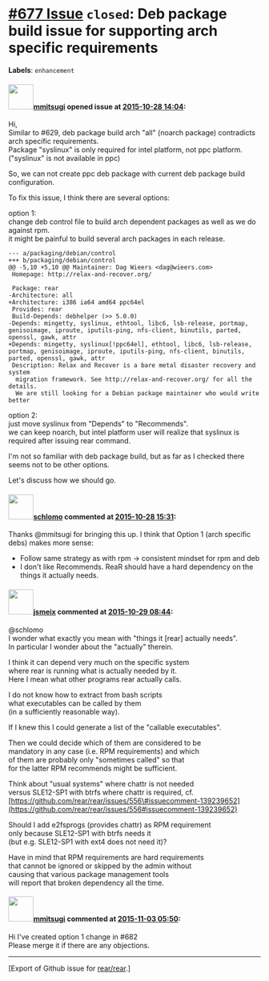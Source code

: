 [\#677 Issue](https://github.com/rear/rear/issues/677) `closed`: Deb package build issue for supporting arch specific requirements
==================================================================================================================================

**Labels**: `enhancement`

#### <img src="https://avatars.githubusercontent.com/u/13441201?v=4" width="50">[mmitsugi](https://github.com/mmitsugi) opened issue at [2015-10-28 14:04](https://github.com/rear/rear/issues/677):

Hi,  
Similar to \#629, deb package build arch "all" (noarch package)
contradicts arch specific requirements.  
Package "syslinux" is only required for intel platform, not ppc
platform.  
("syslinux" is not available in ppc)

So, we can not create ppc deb package with current deb package build
configuration.

To fix this issue, I think there are several options:

option 1:  
change deb control file to build arch dependent packages as well as we
do against rpm.  
it might be painful to build several arch packages in each release.

    --- a/packaging/debian/control
    +++ b/packaging/debian/control
    @@ -5,10 +5,10 @@ Maintainer: Dag Wieers <dag@wieers.com>
     Homepage: http://relax-and-recover.org/

     Package: rear
    -Architecture: all
    +Architecture: i386 ia64 amd64 ppc64el
     Provides: rear
     Build-Depends: debhelper (>> 5.0.0)
    -Depends: mingetty, syslinux, ethtool, libc6, lsb-release, portmap, genisoimage, iproute, iputils-ping, nfs-client, binutils, parted, openssl, gawk, attr
    +Depends: mingetty, syslinux[!ppc64el], ethtool, libc6, lsb-release, portmap, genisoimage, iproute, iputils-ping, nfs-client, binutils, parted, openssl, gawk, attr
     Description: Relax and Recover is a bare metal disaster recovery and system
      migration framework. See http://relax-and-recover.org/ for all the details.
      We are still looking for a Debian package maintainer who would write better

option 2:  
just move syslinux from "Depends" to "Recommends".  
we can keep noarch, but intel platform user will realize that syslinux
is required after issuing rear command.

I'm not so familiar with deb package build, but as far as I checked
there seems not to be other options.

Let's discuss how we should go.

#### <img src="https://avatars.githubusercontent.com/u/101384?v=4" width="50">[schlomo](https://github.com/schlomo) commented at [2015-10-28 15:31](https://github.com/rear/rear/issues/677#issuecomment-151882770):

Thanks @mmitsugi for bringing this up. I think that Option 1 (arch
specific debs) makes more sense:

-   Follow same strategy as with rpm -&gt; consistent mindset for rpm
    and deb
-   I don't like Recommends. ReaR should have a hard dependency on the
    things it actually needs.

#### <img src="https://avatars.githubusercontent.com/u/1788608?u=925fc54e2ce01551392622446ece427f51e2f0ce&v=4" width="50">[jsmeix](https://github.com/jsmeix) commented at [2015-10-29 08:44](https://github.com/rear/rear/issues/677#issuecomment-152113797):

@schlomo  
I wonder what exactly you mean with "things it \[rear\] actually
needs".  
In particular I wonder about the "actually" therein.

I think it can depend very much on the specific system  
where rear is running what is actually needed by it.  
Here I mean what other programs rear actually calls.

I do not know how to extract from bash scripts  
what executables can be called by them  
(in a sufficiently reasonable way).

If I knew this I could generate a list of the "callable executables".

Then we could decide which of them are considered to be  
mandatory in any case (i.e. RPM requirements) and which  
of them are probably only "sometimes called" so that  
for the latter RPM recommends might be sufficient.

Think about "usual systems" where chattr is not needed  
versus SLE12-SP1 with btrfs where chattr is required, cf.  
[https://github.com/rear/rear/issues/556\#issuecomment-139239652](https://github.com/rear/rear/issues/556#issuecomment-139239652)

Should I add e2fsprogs (provides chattr) as RPM requirement  
only because SLE12-SP1 with btrfs needs it  
(but e.g. SLE12-SP1 with ext4 does not need it)?

Have in mind that RPM requirements are hard requirements  
that cannot be ignored or skipped by the admin without  
causing that various package management tools  
will report that broken dependency all the time.

#### <img src="https://avatars.githubusercontent.com/u/13441201?v=4" width="50">[mmitsugi](https://github.com/mmitsugi) commented at [2015-11-03 05:50](https://github.com/rear/rear/issues/677#issuecomment-153251430):

Hi I've created option 1 change in \#682  
Please merge it if there are any objections.

------------------------------------------------------------------------

\[Export of Github issue for
[rear/rear](https://github.com/rear/rear).\]
